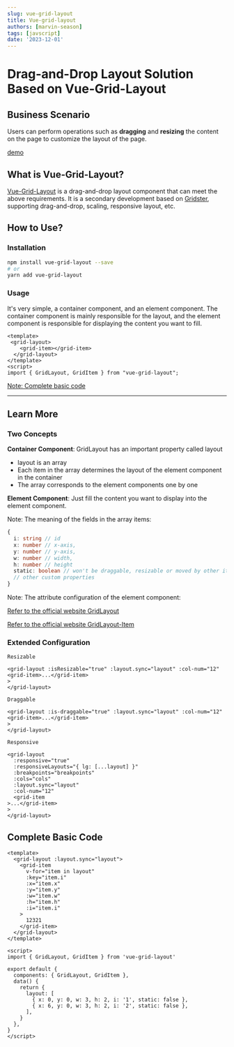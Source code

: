 ```yaml
---
slug: vue-grid-layout
title: Vue-grid-layout
authors: [marvin-season]
tags: [javscript]
date: '2023-12-01'
---
```


# Drag-and-Drop Layout Solution Based on Vue-Grid-Layout

## Business Scenario

Users can perform operations such as **dragging** and **resizing** the content on the page to customize the layout of the page.

[demo](https://codesandbox.io/embed/vue-grid-layout-vue2-x38xpy?fontsize=14&hidenavigation=1&theme=dark)

## What is Vue-Grid-Layout?

[Vue-Grid-Layout](https://jbaysolutions.github.io/vue-grid-layout/) is a drag-and-drop layout component that can meet the above requirements. It is a secondary development based on [Gridster](http://dsmorse.github.io/gridster.js/), supporting drag-and-drop, scaling, responsive layout, etc.
<!--truncate  -->
## How to Use?

### Installation

```bash
npm install vue-grid-layout --save
# or
yarn add vue-grid-layout
```

### Usage

It's very simple, a container component, and an element component. The container component is mainly responsible for the layout, and the element component is responsible for displaying the content you want to fill.

```vue
<template>
 <grid-layout>
    <grid-item></grid-item>
  </grid-layout>
</template>
<script>
import { GridLayout, GridItem } from "vue-grid-layout";
```

[Note: Complete basic code](#section)

---

## Learn More

### Two Concepts

**Container Component**: GridLayout has an important property called layout

- layout is an array
- Each item in the array determines the layout of the element component in the container
- The array corresponds to the element components one by one

**Element Component**: Just fill the content you want to display into the element component.

Note: The meaning of the fields in the array items:

```ts
{
  i: string // id
  x: number // x-axis,
  y: number // y-axis,
  w: number // width,
  h: number // height
  static: boolean // won't be draggable, resizable or moved by other items
  // other custom properties
}
```

Note: The attribute configuration of the element component:

[Refer to the official website GridLayout](https://jbaysolutions.github.io/vue-grid-layout/guide/properties.html#gridlayout)

[Refer to the official website GridLayout-Item](https://jbaysolutions.github.io/vue-grid-layout/guide/properties.html#griditem)

### Extended Configuration

`Resizable`

```vue
<grid-layout :isResizable="true" :layout.sync="layout" :col-num="12" <grid-item>...</grid-item>   
>
</grid-layout>
```

`Draggable`

```vue
<grid-layout :is-draggable="true" :layout.sync="layout" :col-num="12" <grid-item>...</grid-item>   
>
</grid-layout>
```

`Responsive`

```vue
<grid-layout
  :responsive="true"
  :responsiveLayouts="{ lg: [...layout] }"
  :breakpoints="breakpoints"
  :cols="cols"
  :layout.sync="layout"
  :col-num="12"
  <grid-item
>...</grid-item>   
>
</grid-layout>
```

<a id="section"></a>

## Complete Basic Code

```vue
<template>
  <grid-layout :layout.sync="layout">
    <grid-item
      v-for="item in layout"
      :key="item.i"
      :x="item.x"
      :y="item.y"
      :w="item.w"
      :h="item.h"
      :i="item.i"
    >
      12321
    </grid-item>
  </grid-layout>
</template>

<script>
import { GridLayout, GridItem } from 'vue-grid-layout'

export default {
  components: { GridLayout, GridItem },
  data() {
    return {
      layout: [
        { x: 0, y: 0, w: 3, h: 2, i: '1', static: false },
        { x: 6, y: 0, w: 3, h: 2, i: '2', static: false },
      ],
    }
  },
}
</script>

